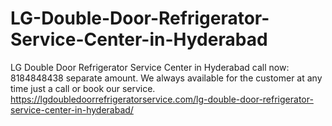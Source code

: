 # LG-Double-Door-Refrigerator-Service-Center-in-Hyderabad
LG Double Door Refrigerator Service Center in Hyderabad call now: 8184848438 separate amount. We always available for the customer at any time just a call or book our service.  https://lgdoubledoorrefrigeratorservice.com/lg-double-door-refrigerator-service-center-in-hyderabad/

